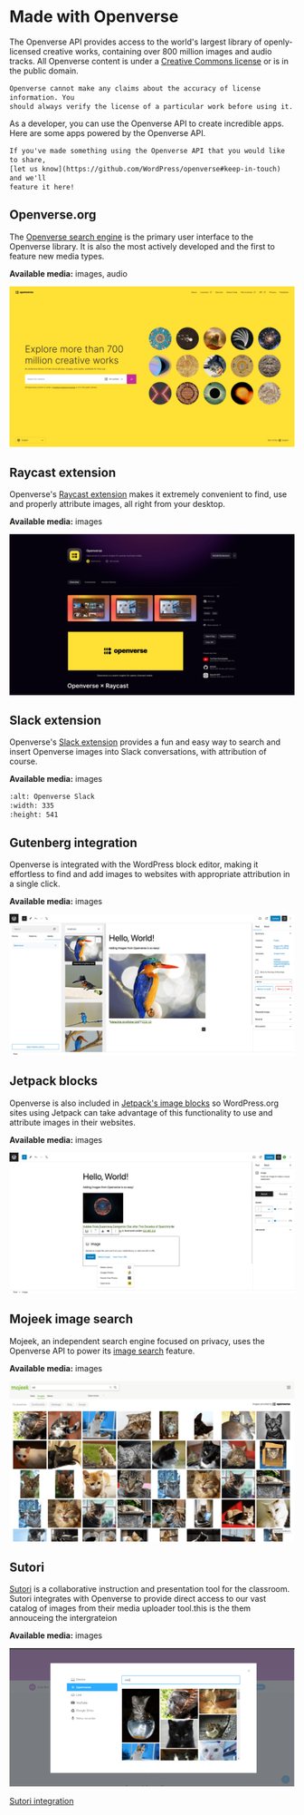 # Made with Openverse

The Openverse API provides access to the world's largest library of
openly-licensed creative works, containing over 800 million images and audio
tracks. All Openverse content is under a
[Creative Commons license](https://creativecommons.org/licenses/) or is in the
public domain.

```{caution}
Openverse cannot make any claims about the accuracy of license information. You
should always verify the license of a particular work before using it.
```

As a developer, you can use the Openverse API to create incredible apps. Here
are some apps powered by the Openverse API.

```{note}
If you've made something using the Openverse API that you would like to share,
[let us know](https://github.com/WordPress/openverse#keep-in-touch) and we'll
feature it here!
```

## Openverse.org

The [Openverse search engine](https://openverse.org) is the primary user
interface to the Openverse library. It is also the most actively developed and
the first to feature new media types.

**Available media:** images, audio

![Openverse.org homepage](/_static/openverse_homepage.png)

## Raycast extension

Openverse's [Raycast extension](https://www.raycast.com/openverse/openverse)
makes it extremely convenient to find, use and properly attribute images, all
right from your desktop.

**Available media:** images

![Raycast extension](/_static/openverse_raycast.png)

## Slack extension

Openverse's
[Slack extension](https://openverse-slack.sarayourfriend.pictures/slack/)
provides a fun and easy way to search and insert Openverse images into Slack
conversations, with attribution of course.

**Available media:** images

```{figure} /_static/openverse_slack.png
:alt: Openverse Slack
:width: 335
:height: 541
```

## Gutenberg integration

Openverse is integrated with the WordPress block editor, making it effortless to
find and add images to websites with appropriate attribution in a single click.

**Available media:** images

![Gutenberg integration](/_static/openverse_gutenberg.png)

## Jetpack blocks

Openverse is also included in
[Jetpack's image blocks](https://jetpack.com/support/openverse-media-library-support/)
so WordPress.org sites using Jetpack can take advantage of this functionality to
use and attribute images in their websites.

**Available media:** images

![Jetpack image blocks](/_static/openverse_jetpack.png)

## Mojeek image search

Mojeek, an independent search engine focused on privacy, uses the Openverse API
to power its [image search](https://www.mojeek.com/images) feature.

**Available media:** images

![Mojeek image search](/_static/openverse_mojeek.png)

## Sutori

[Sutori](https://www.sutori.com/) is a collaborative instruction and presentation tool for the classroom. 
Sutori integrates with Openverse to provide direct access to our vast catalog of images from their media uploader tool.this is the them annouceing the intergrateion

**Available media:** images

![Mojeek image search](/_static/openverse_sutori.png)

[Sutori integration](https://help.sutori.com/en/articles/6825001-release-notes-may-2022)

